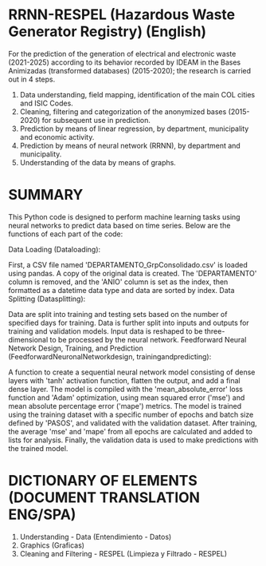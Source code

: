 # RRNN-RESPEL (Hazardous Waste Generator Registry) (English)
For the prediction of the generation of electrical and electronic waste (2021-2025) according to its behavior recorded by IDEAM in the Bases Animizadas (transformed databases) (2015-2020); the research is carried out in 4 steps.

1. Data understanding, field mapping, identification of the main COL cities and ISIC Codes.
2. Cleaning, filtering and categorization of the anonymized bases (2015-2020) for subsequent use in prediction.
3. Prediction by means of linear regression, by department, municipality and economic activity.
4. Prediction by means of neural network (RRNN), by department and municipality.
5. Understanding of the data by means of graphs.

# SUMMARY
This Python code is designed to perform machine learning tasks using neural networks to predict data based on time series. Below are the functions of each part of the code:

Data Loading (Dataloading):

First, a CSV file named 'DEPARTAMENTO_GrpConsolidado.csv' is loaded using pandas.
A copy of the original data is created.
The 'DEPARTAMENTO' column is removed, and the 'ANIO' column is set as the index, then formatted as a datetime data type and data are sorted by index.
Data Splitting (Datasplitting):

Data are split into training and testing sets based on the number of specified days for training.
Data is further split into inputs and outputs for training and validation models.
Input data is reshaped to be three-dimensional to be processed by the neural network.
Feedforward Neural Network Design, Training, and Prediction (FeedforwardNeuronalNetworkdesign, trainingandpredicting):

A function to create a sequential neural network model consisting of dense layers with 'tanh' activation function, flatten the output, and add a final dense layer.
The model is compiled with the 'mean_absolute_error' loss function and 'Adam' optimization, using mean squared error ('mse') and mean absolute percentage error ('mape') metrics.
The model is trained using the training dataset with a specific number of epochs and batch size defined by 'PASOS', and validated with the validation dataset.
After training, the average 'mse' and 'mape' from all epochs are calculated and added to lists for analysis.
Finally, the validation data is used to make predictions with the trained model.

# DICTIONARY OF ELEMENTS (DOCUMENT TRANSLATION ENG/SPA)
1. Understanding - Data (Entendimiento - Datos)
2. Graphics (Graficas)
3. Cleaning and Filtering - RESPEL (Limpieza y Filtrado - RESPEL)
